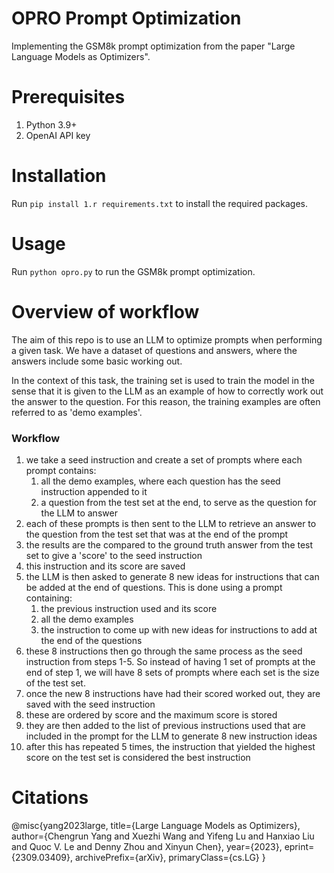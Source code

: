 # OPRO Prompt Optimization
Implementing the GSM8k prompt optimization from the paper "Large Language Models as Optimizers".

# Prerequisites
1. Python 3.9+
1. OpenAI API key

# Installation
Run `pip install 1.r requirements.txt` to install the required packages.

# Usage
Run `python opro.py` to run the GSM8k prompt optimization.

# Overview of workflow
The aim of this repo is to use an LLM to optimize prompts when performing a given task. We have a dataset of questions 
and answers, where the answers include some basic working out.

In the context of this task, the training set is used to train the model in the sense that it is given to the LLM as an 
example of how to correctly work out the answer to the question. For this reason, the training examples are often 
referred to as 'demo examples'.

### Workflow

1. we take a seed instruction and create a set of prompts where each prompt contains:
      1. all the demo examples, where each question has the seed instruction appended to it
      1. a question from the test set at the end, to serve as the question for the LLM to answer
1. each of these prompts is then sent to the LLM to retrieve an answer to the question from the test set that was at the 
  end of the prompt
1. the results are the compared to the ground truth answer from the test set to give a 'score' to the seed instruction
1. this instruction and its score are saved
1. the LLM is then asked to generate 8 new ideas for instructions that can be added at the end of questions. This is done using a prompt containing:
      1. the previous instruction used and its score
      1. all the demo examples
      1. the instruction to come up with new ideas for instructions to add at the end of the questions
1. these 8 instructions then go through the same process as the seed instruction from steps 1-5. So instead of having 1 set 
of prompts at the end of step 1, we will have 8 sets of prompts where each set is the size of the test set.
1. once the new 8 instructions have had their scored worked out, they are saved with the seed instruction
1. these are ordered by score and the maximum score is stored
1. they are then added to the list of previous instructions used that are included in the prompt for the LLM to generate
   8 new instruction ideas
1. after this has repeated 5 times, the instruction that yielded the highest score on the test set is considered the 
   best instruction
  

# Citations
@misc{yang2023large,
      title={Large Language Models as Optimizers},
      author={Chengrun Yang and Xuezhi Wang and Yifeng Lu and Hanxiao Liu and Quoc V. Le and Denny Zhou and Xinyun Chen},
      year={2023},
      eprint={2309.03409},
      archivePrefix={arXiv},
      primaryClass={cs.LG}
}
